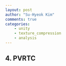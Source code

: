 ```yaml
---
layout: post
author: "Su-Hyeok Kim"
comments: true
categories:
    - unity
    - texture_compression
    - analysis
---
```


## 4\. PVRTC
